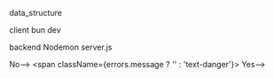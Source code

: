<!--! Database Name -->
data_structure

<!--! Front End (React Js) -->
client
    <!-- start -->
    bun dev

<!--! Back End (Node Js/ Express Js) -->
backend
    <!-- start -->
    Nodemon server.js

<!-- form Error-->
No--> <span className={errors.message ? '' : 'text-danger'}>
Yes--> <span className='text-danger'>
